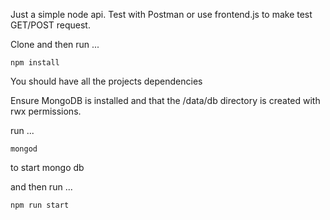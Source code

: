 Just a simple node api. Test with Postman or use frontend.js to make test GET/POST request.  

Clone and then run ... 

```npm install```   

You should have all the projects dependencies

Ensure MongoDB is installed and that the /data/db directory is created with rwx permissions. 

run ... 

```mongod``` 

to start mongo db 

and then run ... 

```npm run start```
